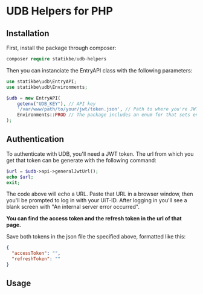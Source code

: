 # UDB Helpers for PHP


## Installation

First, install the package through composer:

````php
composer require statikbe/udb-helpers
````

Then you can instanciate the EntryAPI class with the following parameters:

`````php
use statikbe\udb\EntryAPI;
use statikbe\udb\Environments;

$udb = new EntryAPI(
    getenv("UDB_KEY"), // API key
    '/var/www/path/to/your/jwt/token.json', // Path to where you're JWT token will be stored
    Environments::PROD // The package includes an enum for that sets endpoints based in environment
);

`````


## Authentication

To authenticate with UDB, you'll need a JWT token. The url from which you get that token can be generate with the following command:

````php
$url = $udb->api->generalJwtUrl();
echo $url; 
exit;
````

The code above will echo a URL. Paste that URL in a browser window, then you'll be prompted to log in with your UiT-ID.
After logging in you'll see a blank screen with "An internal server error occurred". 

**You can find the access token and the refresh token in the url of that page.**

Save both tokens in the json file the specified above, formatted like this:

````json
{
  "accessToken": "",
  "refreshToken": ""
}
````

## Usage

